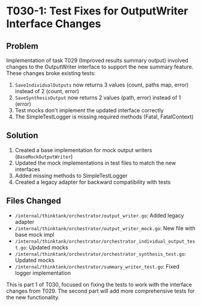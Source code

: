 # T030-1: Test Fixes for OutputWriter Interface Changes

## Problem

Implementation of task T029 (Improved results summary output) involved changes to the OutputWriter interface to support the new summary feature. These changes broke existing tests:

1. `SaveIndividualOutputs` now returns 3 values (count, paths map, error) instead of 2 (count, error)
2. `SaveSynthesisOutput` now returns 2 values (path, error) instead of 1 (error)
3. Test mocks don't implement the updated interface correctly
4. The SimpleTestLogger is missing required methods (Fatal, FatalContext)

## Solution

1. Created a base implementation for mock output writers (`BaseMockOutputWriter`)
2. Updated the mock implementations in test files to match the new interfaces
3. Added missing methods to SimpleTestLogger
4. Created a legacy adapter for backward compatibility with tests

## Files Changed

- `/internal/thinktank/orchestrator/output_writer.go`: Added legacy adapter
- `/internal/thinktank/orchestrator/output_writer_mock.go`: New file with base mock impl
- `/internal/thinktank/orchestrator/orchestrator_individual_output_test.go`: Updated mocks
- `/internal/thinktank/orchestrator/orchestrator_synthesis_test.go`: Updated mocks
- `/internal/thinktank/orchestrator/summary_writer_test.go`: Fixed logger implementation

This is part 1 of T030, focused on fixing the tests to work with the interface changes from T029. The second part will add more comprehensive tests for the new functionality.
